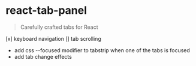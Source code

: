 # react-tab-panel

> Carefully crafted tabs for React

 [x] keyboard navigation
 [] tab scrolling
 * add css --focused modifier to tabstrip when one of the tabs is focused
 * add tab change effects
 
